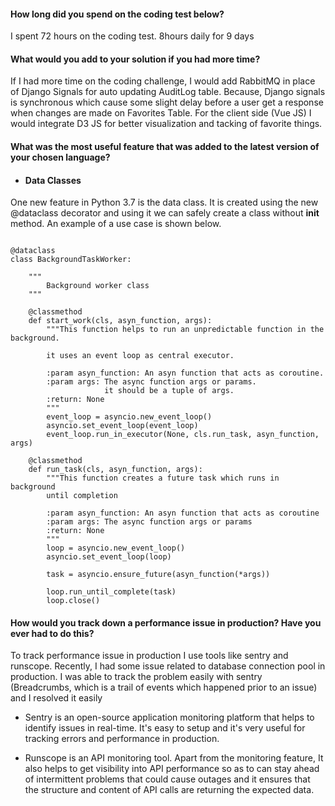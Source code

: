 #### How long did you spend on the coding test below?
 I spent 72 hours on the coding test. 8hours daily for 9 days

#### What would you add to your solution if you had more time?

If I had more time on the coding challenge, I would add RabbitMQ in place of Django Signals for auto updating AuditLog table.
Because, Django signals is synchronous which cause some slight delay before a user get a response when changes are made on Favorites Table. For the client side (Vue JS) I would integrate D3 JS for better visualization and tacking of favorite things.

#### What was the most useful feature that was added to the latest version of your chosen language? 

- #### Data Classes

One new feature in Python 3.7 is the data class. It is created using the new @dataclass decorator and using it we can safely create a class without __init__ method.
An example of a use case is shown below.

```import asyncio

@dataclass
class BackgroundTaskWorker:

    """
        Background worker class
    """

    @classmethod
    def start_work(cls, asyn_function, args):
        """This function helps to run an unpredictable function in the background.

        it uses an event loop as central executor.

        :param asyn_function: An asyn function that acts as coroutine.
        :param args: The async function args or params.
                     it should be a tuple of args.
        :return: None
        """
        event_loop = asyncio.new_event_loop()
        asyncio.set_event_loop(event_loop)
        event_loop.run_in_executor(None, cls.run_task, asyn_function, args)

    @classmethod
    def run_task(cls, asyn_function, args):
        """This function creates a future task which runs in background
        until completion

        :param asyn_function: An asyn function that acts as coroutine
        :param args: The async function args or params
        :return: None
        """
        loop = asyncio.new_event_loop()
        asyncio.set_event_loop(loop)

        task = asyncio.ensure_future(asyn_function(*args))

        loop.run_until_complete(task)
        loop.close()
```

#### How would you track down a performance issue in production? Have you ever had to do this?
To track performance issue in production I use tools like sentry and runscope. Recently, I had some issue related to database 
connection pool in production. I was able to track the problem easily with 
sentry (Breadcrumbs, which is a trail of events which happened prior to an issue) and I resolved it easily


- Sentry is an open-source application monitoring platform that helps to identify issues in real-time. 
It's easy to setup and it's very useful for tracking errors and performance in production.

- Runscope is an API monitoring tool. Apart from the monitoring feature, It also helps to get visibility into API performance 
so as to can stay ahead of intermittent problems that could cause outages and it ensures that the structure and content of API calls 
are returning the expected data.
